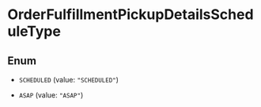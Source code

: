 
# OrderFulfillmentPickupDetailsScheduleType

## Enum


* `SCHEDULED` (value: `"SCHEDULED"`)

* `ASAP` (value: `"ASAP"`)



